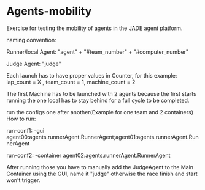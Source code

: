# Agents-mobility
Exercise for testing the mobility of agents in the JADE agent platform.

naming convention: 

Runner/local Agent: "agent" + "#team_number" + "#computer_number"

Judge Agent: "judge"

Each launch has to have proper values in Counter, for this example: lap_count = X , team_count = 1, machine_count = 2

The first Machine has to be launched with 2 agents because the first starts running the one local has to stay behind for a full cycle to be completed.

run the configs one after another(Example for one team and 2 containers)
How to run:

run-conf1: -gui agent00:agents.runnerAgent.RunnerAgent;agent01:agents.runnerAgent.RunnerAgent

run-conf2: -container agent02:agents.runnerAgent.RunnerAgent

After running those you have to manually add the JudgeAgent to the Main Container using the GUI, name it "judge" 
otherwise the race finish and start won't trigger.
